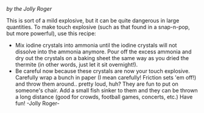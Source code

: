 _by the Jolly Roger_

This is sort of a mild explosive, but it can be quite dangerous in 
large quantities. To make touch explosive (such as that found in a 
snap-n-pop, but more powerful), use this recipe:

- Mix iodine crystals into ammonia until the iodine crystals will 
not dissolve into the ammonia anymore. Pour off the excess ammonia 
and dry out the crystals on a baking sheet the same way as you 
dried the thermite (in other words, just let it sit overnight!).
- Be careful now because these crystals are now your touch 
explosive. Carefully wrap a bunch in paper (I mean carefully! 
Friction sets 'em off!) and throw them around.. pretty loud, huh?
They are fun to put on someone's chair. Add a small fish sinker to 
them and they can be thrown a long distance (good for crowds, 
football games, concerts, etc.) Have fun!  -Jolly Roger-



